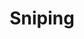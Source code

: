 ---
title: Sniping
parent: /phases/04-attack-execution
ref-id: TAC-17
short-desc: The adversary monitors time-based activity and submits information at the very last moment, removing the opportunity for other people to respond to that action. This is most commonly seen in time-based auctions.
layout: tactic
---